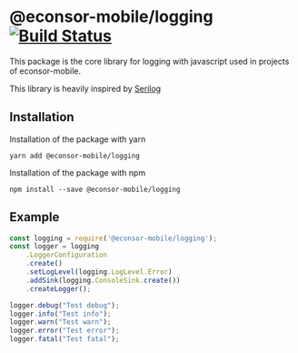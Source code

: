 # @econsor-mobile/logging [![Build Status](https://travis-ci.org/econsor-mobile/logging.svg?branch=master)](https://travis-ci.org/econsor-mobile/logging)
This package is the core library for logging with javascript used in projects of econsor-mobile.

This library is heavily inspired by [Serilog](https://github.com/serilog/serilog)

## Installation
Installation of the package with yarn
```
yarn add @econsor-mobile/logging
```
Installation of the package with npm
```
npm install --save @econsor-mobile/logging
```
## Example
```javascript
const logging = require('@econsor-mobile/logging');
const logger = logging
    .LoggerConfiguration
    .create()
    .setLogLevel(logging.LogLevel.Error)
    .addSink(logging.ConsoleSink.create())
    .createLogger();

logger.debug("Test debug");
logger.info("Test info");
logger.warn("Test warn");
logger.error("Test error");
logger.fatal("Test fatal");
```